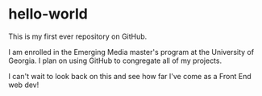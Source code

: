 # hello-world
This is my first ever repository on GitHub.

I am enrolled in the Emerging Media master's program at the University of Georgia. 
I plan on using GitHub to congregate all of my projects. 

I can't wait to look back on this and see how far I've come as a Front End web dev!

